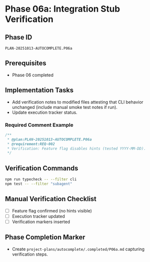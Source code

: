 # Phase 06a: Integration Stub Verification

## Phase ID
`PLAN-20251013-AUTOCOMPLETE.P06a`

## Prerequisites
- Phase 06 completed

## Implementation Tasks
- Add verification notes to modified files attesting that CLI behavior unchanged (include manual smoke test notes if run).
- Update execution tracker status.

### Required Comment Example
```typescript
/**
 * @plan:PLAN-20251013-AUTOCOMPLETE.P06a
 * @requirement:REQ-002
 * Verification: Feature flag disables hints (tested YYYY-MM-DD).
 */
```

## Verification Commands

```bash
npm run typecheck -- --filter cli
npm test -- --filter "subagent"
```

## Manual Verification Checklist
- [ ] Feature flag confirmed (no hints visible)
- [ ] Execution tracker updated
- [ ] Verification markers inserted

## Phase Completion Marker
- Create `project-plans/autocomplete/.completed/P06a.md` capturing verification steps.
